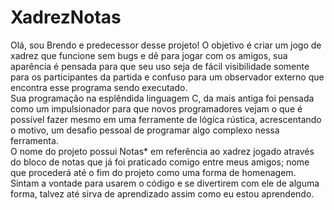 # XadrezNotas
Olá, sou Brendo e predecessor desse projeto!
O objetivo é criar um jogo de xadrez que funcione sem bugs e dê para jogar com os amigos, sua aparência é pensada para que seu uso seja de fácil visibilidade somente para os participantes da partida e confuso para um observador externo que encontra esse programa sendo executado.                                            
Sua programação na esplêndida linguagem C, da mais antiga foi pensada como um impulsionador para que novos programadores vejam o que é possível fazer mesmo em uma ferramente de lógica rústica, acrescentando o motivo, um desafio pessoal de programar algo complexo nessa ferramenta.                                                          
O nome do projeto possui Notas* em referência ao xadrez jogado através do bloco de notas que já foi praticado comigo entre meus amigos; nome que procederá até o fim do projeto como uma forma de homenagem.                                                                                                                                                                                                                                                             
Sintam a vontade para usarem o código e se divertirem com ele de alguma forma, talvez até sirva de aprendizado assim como eu estou aprendendo.

